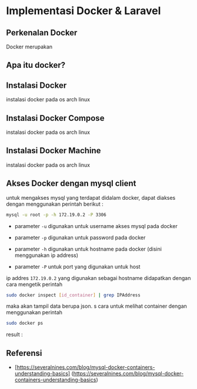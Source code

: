 # Implementasi Docker & Laravel

## Perkenalan Docker

Docker merupakan 

## Apa itu docker?

## Instalasi Docker

instalasi docker pada os arch linux

## Instalasi Docker Compose

instalasi docker pada os arch linux

## Instalasi Docker Machine

instalasi docker pada os arch linux

## Akses Docker dengan mysql client

untuk mengakses mysql yang terdapat didalam docker, dapat diakses dengan menggunakan perintah berikut :

``` bash
mysql -u root -p -h 172.19.0.2 -P 3306
```

- parameter <code>-u</code> digunakan untuk username akses mysql pada docker
- parameter <code>-p</code> digunakan untuk password pada docker
- parameter <code>-h</code> digunakan untuk hostname pada docker (disini menggunakan ip address)

- parameter <code>-P</code> untuk port yang digunakan untuk host

ip addres <code>172.19.0.2</code> yang digunakan sebagai hostname didapatkan dengan cara mengetik perintah

``` bash
sudo docker inspect [id_container] | grep IPAddress
```
maka akan tampil data berupa json. s
cara untuk melihat container dengan menggunakan perintah

``` bash
sudo docker ps
```

result : 




## Referensi

- [https://severalnines.com/blog/mysql-docker-containers-understanding-basics] (https://severalnines.com/blog/mysql-docker-containers-understanding-basics)
